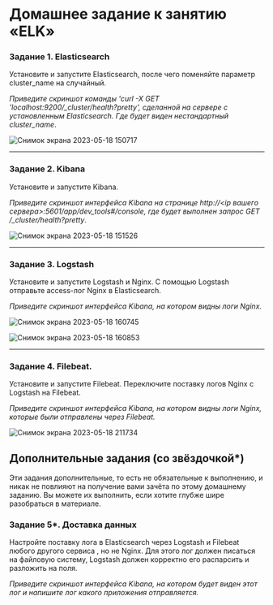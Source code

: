 # Домашнее задание к занятию «ELK»


### Задание 1. Elasticsearch 

Установите и запустите Elasticsearch, после чего поменяйте параметр cluster_name на случайный. 

*Приведите скриншот команды 'curl -X GET 'localhost:9200/_cluster/health?pretty', сделанной на сервере с установленным Elasticsearch. Где будет виден нестандартный cluster_name*.

![Снимок экрана 2023-05-18 150717](https://github.com/AlexanderM33/sdb-homeworks/assets/122460278/76f2a040-d0d1-4281-9ef8-582eee052d81)

---

### Задание 2. Kibana

Установите и запустите Kibana.

*Приведите скриншот интерфейса Kibana на странице http://<ip вашего сервера>:5601/app/dev_tools#/console, где будет выполнен запрос GET /_cluster/health?pretty*.

![Снимок экрана 2023-05-18 151526](https://github.com/AlexanderM33/sdb-homeworks/assets/122460278/9ef09553-feef-44e6-b06a-287e83e88eea)


---

### Задание 3. Logstash

Установите и запустите Logstash и Nginx. С помощью Logstash отправьте access-лог Nginx в Elasticsearch. 

*Приведите скриншот интерфейса Kibana, на котором видны логи Nginx.*

![Снимок экрана 2023-05-18 160745](https://github.com/AlexanderM33/sdb-homeworks/assets/122460278/285f0d06-36d0-4e83-be6c-7b714fd25659)

![Снимок экрана 2023-05-18 160853](https://github.com/AlexanderM33/sdb-homeworks/assets/122460278/f066c20b-6898-4934-82dd-68a2eb2f4f0c)



---

### Задание 4. Filebeat. 

Установите и запустите Filebeat. Переключите поставку логов Nginx с Logstash на Filebeat. 

*Приведите скриншот интерфейса Kibana, на котором видны логи Nginx, которые были отправлены через Filebeat.*

![Снимок экрана 2023-05-18 211734](https://github.com/AlexanderM33/sdb-homeworks/assets/122460278/0467f9b3-e3cc-4fb8-b5f9-d1835f0e79a2)




## Дополнительные задания (со звёздочкой*)
Эти задания дополнительные, то есть не обязательные к выполнению, и никак не повлияют на получение вами зачёта по этому домашнему заданию. Вы можете их выполнить, если хотите глубже шире разобраться в материале.

### Задание 5*. Доставка данных 

Настройте поставку лога в Elasticsearch через Logstash и Filebeat любого другого сервиса , но не Nginx. 
Для этого лог должен писаться на файловую систему, Logstash должен корректно его распарсить и разложить на поля. 

*Приведите скриншот интерфейса Kibana, на котором будет виден этот лог и напишите лог какого приложения отправляется.*
